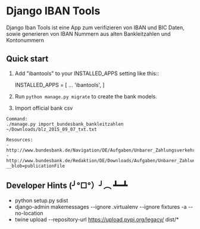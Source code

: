 # Django IBAN Tools


Django Iban Tools ist eine App zum verifizieren von IBAN und BIC Daten, sowie generieren
von IBAN Nummern aus alten Bankleitzahlen und Kontonummern


## Quick start

1. Add "ibantools" to your INSTALLED_APPS setting like this::

    INSTALLED_APPS = [
        ...
        'ibantools',
    ]

2. Run `python manage.py migrate` to create the bank models.

3. Import official bank csv

```
Command:
./manage.py import_bundesbank_bankleitzahlen ~/Downloads/blz_2015_09_07_txt.txt

Resources:
- http://www.bundesbank.de/Navigation/DE/Aufgaben/Unbarer_Zahlungsverkehr/Serviceangebot/Bankleitzahlen/bankleitzahlen.html
- http://www.bundesbank.de/Redaktion/DE/Downloads/Aufgaben/Unbarer_Zahlungsverkehr/Bankleitzahlen/2016_03_06/blz_2015_12_07_txt.txt?__blob=publicationFile
```

## Developer Hints (╯°□°）╯︵ ┻━┻
- python setup.py sdist
- django-admin makemessages --ignore .virtualenv --ignore fixtures -a --no-location
- twine upload --repository-url https://upload.pypi.org/legacy/ dist/*
